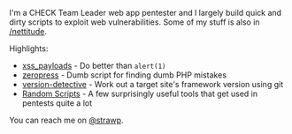 I'm a CHECK Team Leader web app pentester and I largely build quick and dirty scripts to exploit web vulnerabilities. Some of my stuff is also in [/nettitude](http://github.com/nettitude). 

Highlights:

 - [xss_payloads](http://github.com/nettitude/xss_payloads) - Do better than `alert(1)`
 - [zeropress](http://github.com/nettitude/zeropress) - Dumb script for finding dumb PHP mistakes
 - [version-detective](https://github.com/strawp/version-detective) - Work out a target site's framework version using git
 - [Random Scripts](https://github.com/strawp/random-scripts) - A few surprisingly useful tools that get used in pentests quite a lot 

You can reach me on [@strawp](https://twitter.com/strawp).

<!--
**strawp/strawp** is a ✨ _special_ ✨ repository because its `README.md` (this file) appears on your GitHub profile.

Here are some ideas to get you started:

- 🔭 I’m currently working on ...
- 🌱 I’m currently learning ...
- 👯 I’m looking to collaborate on ...
- 🤔 I’m looking for help with ...
- 💬 Ask me about ...
- 📫 How to reach me: ...
- 😄 Pronouns: ...
- ⚡ Fun fact: ...
-->

